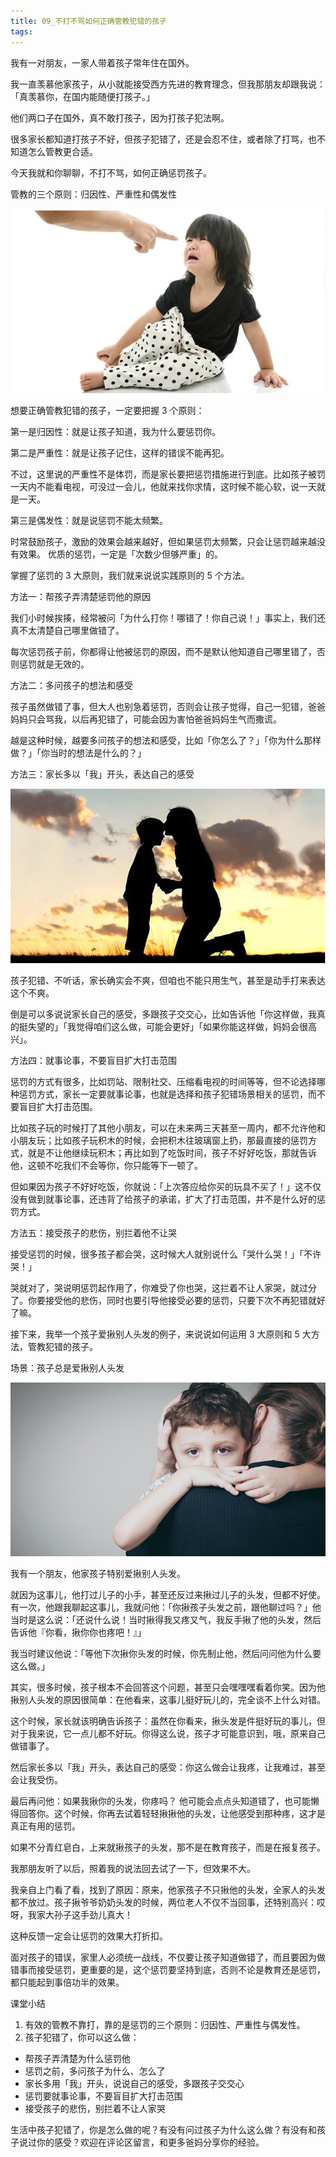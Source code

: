 ```yaml
---
title: 09_不打不骂如何正确管教犯错的孩子
tags: 
---
```


我有一对朋友，一家人带着孩子常年住在国外。

我一直羡慕他家孩子，从小就能接受西方先进的教育理念，但我那朋友却跟我说：「真羡慕你，在国内能随便打孩子。」

他们两口子在国外，真不敢打孩子，因为打孩子犯法啊。

很多家长都知道打孩子不好，但孩子犯错了，还是会忍不住，或者除了打骂，也不知道怎么管教更合适。

今天我就和你聊聊，不打不骂，如何正确惩罚孩子。

管教的三个原则：归因性、严重性和偶发性

![](https://raw.githubusercontent.com/OliverRen/olili_blog_img/master/9_不打不骂如何正确管教犯错的孩子/20201126/1606394008579.png)

想要正确管教犯错的孩子，一定要把握 3 个原则：

第一是归因性：就是让孩子知道，我为什么要惩罚你。

第二是严重性：就是让孩子记住，这样的错误不能再犯。

不过，这里说的严重性不是体罚，而是家长要把惩罚措施进行到底。比如孩子被罚一天内不能看电视，可没过一会儿，他就来找你求情，这时候不能心软，说一天就是一天。

第三是偶发性：就是说惩罚不能太频繁。

时常鼓励孩子，激励的效果会越来越好，但如果惩罚太频繁，只会让惩罚越来越没有效果。 优质的惩罚，一定是「次数少但够严重」的。

掌握了惩罚的 3 大原则，我们就来说说实践原则的  5 个方法。

方法一：帮孩子弄清楚惩罚他的原因

我们小时候挨揍，经常被问「为什么打你！哪错了！你自己说！」事实上，我们还真不太清楚自己哪里做错了。

每次惩罚孩子前，你都得让他被惩罚的原因，而不是默认他知道自己哪里错了，否则惩罚就是无效的。

方法二：多问孩子的想法和感受

孩子虽然做错了事，但大人也别急着惩罚，否则会让孩子觉得，自己一犯错，爸爸妈妈只会骂我，以后再犯错了，可能会因为害怕爸爸妈妈生气而撒谎。

越是这种时候，越要多问孩子的想法和感受，比如「你怎么了？」「你为什么那样做？」「你当时的想法是什么的？」

方法三：家长多以「我」开头，表达自己的感受

![](https://raw.githubusercontent.com/OliverRen/olili_blog_img/master/9_不打不骂如何正确管教犯错的孩子/20201126/1606394021576.png)

孩子犯错、不听话，家长确实会不爽，但咱也不能只用生气，甚至是动手打来表达这个不爽。

倒是可以多说说家长自己的感受，多跟孩子交交心，比如告诉他「你这样做，我真的挺失望的」「我觉得咱们这么做，可能会更好」「如果你能这样做，妈妈会很高兴」。

方法四：就事论事，不要盲目扩大打击范围

惩罚的方式有很多，比如罚站、限制社交、压缩看电视的时间等等，但不论选择哪种惩罚方式，家长一定要就事论事，也就是选择和孩子犯错场景相关的惩罚，而不要盲目扩大打击范围。

比如孩子玩的时候打了其他小朋友，可以在未来两三天甚至一周内，都不允许他和小朋友玩；比如孩子玩积木的时候，会把积木往玻璃窗上扔，那最直接的惩罚方式，就是不让他继续玩积木；再比如到了吃饭时间，孩子不好好吃饭，那就告诉他，这顿不吃我们不会等你，你只能等下一顿了。

但如果因为孩子不好好吃饭，你就说：「上次答应给你买的玩具不买了！」这不仅没有做到就事论事，还违背了给孩子的承诺，扩大了打击范围，并不是什么好的惩罚方式。

方法五：接受孩子的悲伤，别拦着他不让哭

接受惩罚的时候，很多孩子都会哭，这时候大人就别说什么「哭什么哭！」「不许哭！」

哭就对了，哭说明惩罚起作用了，你难受了你也哭，这拦着不让人家哭，就过分了。你要接受他的悲伤，同时也要引导他接受必要的惩罚，只要下次不再犯错就好了嘛。

接下来，我举一个孩子爱揪别人头发的例子，来说说如何运用 3 大原则和 5 大方法，管教犯错的孩子。

场景：孩子总是爱揪别人头发

![](https://raw.githubusercontent.com/OliverRen/olili_blog_img/master/9_不打不骂如何正确管教犯错的孩子/20201126/1606394032262.png)

我有一个朋友，他家孩子特别爱揪别人头发。

就因为这事儿，他打过儿子的小手，甚至还反过来揪过儿子的头发，但都不好使。有一次，他跟我聊起这事儿，我就问他：「你揪孩子头发之前，跟他聊过吗？」他当时是这么说：「还说什么说！当时揪得我又疼又气，我反手揪了他的头发，然后告诉他『你看，揪你你也疼吧！』」

我当时建议他说：「等他下次揪你头发的时候，你先制止他，然后问问他为什么要这么做。」

其实，很多时候，孩子根本不会回答这个问题，甚至只会嘿嘿嘿看着你笑。因为他揪别人头发的原因很简单：在他看来，这事儿挺好玩儿的，完全谈不上什么对错。

这个时候，家长就该明确告诉孩子：虽然在你看来，揪头发是件挺好玩的事儿，但对于我来说，它一点儿都不好玩。你得这么说，孩子才可能意识到，哦，原来自己做错事了。

然后家长多以「我」开头，表达自己的感受：你这么做会让我疼，让我难过，甚至会让我受伤。

最后再问他：如果我揪你的头发，你疼吗？
他可能会点点头知道错了，也可能懒得回答你。这个时候，你再去试着轻轻揪揪他的头发，让他感受到那种疼，这才是真正有用的惩罚。

如果不分青红皂白，上来就揪孩子的头发，那不是在教育孩子，而是在报复孩子。

我那朋友听了以后，照着我的说法回去试了一下，但效果不大。

我亲自上门看了看，找到了原因：原来，他家孩子不只揪他的头发，全家人的头发都不放过。孩子揪爷爷奶奶头发的时候，两位老人不仅不当回事，还特别高兴：哎呀，我家大孙子这手劲儿真大！

这种反馈一定会让惩罚的效果大打折扣。

面对孩子的错误，家里人必须统一战线，不仅要让孩子知道做错了，而且要因为做错事而接受惩罚，更重要的是，这个惩罚要坚持到底，否则不论是教育还是惩罚，都只能起到事倍功半的效果。

课堂小结

1. 有效的管教不靠打，靠的是惩罚的三个原则：归因性、严重性与偶发性。
2.  孩子犯错了，你可以这么做：
- 帮孩子弄清楚为什么惩罚他
- 惩罚之前，多问孩子为什么、怎么了
- 家长多用「我」开头，说说自己的感受，多跟孩子交交心
- 惩罚要就事论事，不要盲目扩大打击范围
- 接受孩子的悲伤，别拦着不让人家哭

生活中孩子犯错了，你是怎么做的呢？有没有问过孩子为什么这么做？有没有和孩子说过你的感受？欢迎在评论区留言，和更多爸妈分享你的经验。

